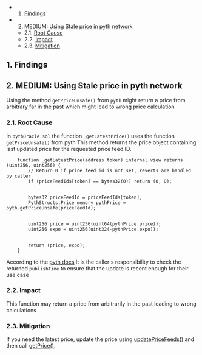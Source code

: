 <!-- vscode-markdown-toc -->

- 1. [Findings](#Findings)
- 2. [MEDIUM: Using Stale price in pyth network](#MEDIUM:UsingStalepriceinpythnetwork)
  - 2.1. [Root Cause](#RootCause)
  - 2.2. [Impact](#Impact)
  - 2.3. [Mitigation](#Mitigation)

<!-- vscode-markdown-toc-config
	numbering=true
	autoSave=true
	/vscode-markdown-toc-config -->
<!-- /vscode-markdown-toc -->

## 1. <a name='Findings'></a>Findings

## 2. <a name='MEDIUM:UsingStalepriceinpythnetwork'></a>MEDIUM: Using Stale price in pyth network

Using the method `getPriceUnsafe()` from `pyth` might return a price from arbitrary far in the past which might lead to wrong price calculation

### 2.1. <a name='RootCause'></a>Root Cause

In `pythOracle.sol` the function `_getLatestPrice()` uses the function `getPriceUnsafe()` from pyth
This method returns the price object containing last updated price for the requested price feed ID.

```solidity
    function _getLatestPrice(address token) internal view returns (uint256, uint256) {
        // Return 0 if price feed id is not set, reverts are handled by caller
        if (priceFeedIds[token] == bytes32(0)) return (0, 0);


        bytes32 priceFeedId = priceFeedIds[token];
        PythStructs.Price memory pythPrice = pyth.getPriceUnsafe(priceFeedId);


        uint256 price = uint256(uint64(pythPrice.price));
        uint256 expo = uint256(uint32(-pythPrice.expo));


        return (price, expo);
    }
```

According to the [pyth docs](https://api-reference.pyth.network/price-feeds/evm/getPriceUnsafe) It is the caller's responsibility to check the returned `publishTime` to ensure that the update is recent enough for their use case

### 2.2. <a name='Impact'></a>Impact

This function may return a price from arbitrarily in the past leading to wrong calculations

### 2.3. <a name='Mitigation'></a>Mitigation

If you need the latest price, update the price using [updatePriceFeeds()](https://api-reference.pyth.network/price-feeds/evm/updatePriceFeeds) and then call [getPrice()](https://api-reference.pyth.network/price-feeds/evm/getPrice).
